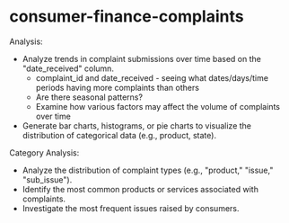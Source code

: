# consumer-finance-complaints
Analysis:
* Analyze trends in complaint submissions over time based on the "date_received" column.
  * complaint_id and date_received - seeing what dates/days/time periods having more complaints than others
  * Are there seasonal patterns?
  * Examine how various factors may affect the volume of complaints over time
* Generate bar charts, histograms, or pie charts to visualize the distribution of categorical data (e.g., product, state).

Category Analysis:
* Analyze the distribution of complaint types (e.g., "product," "issue," "sub_issue").
* Identify the most common products or services associated with complaints.
* Investigate the most frequent issues raised by consumers.
